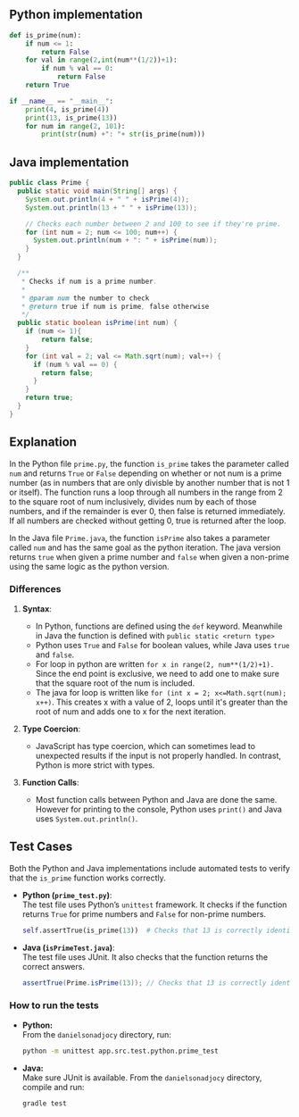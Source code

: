 ## Python implementation

```python
def is_prime(num):
    if num <= 1:
        return False
    for val in range(2,int(num**(1/2))+1):
        if num % val == 0:
            return False
    return True

if __name__ == "__main__":
    print(4, is_prime(4))
    print(13, is_prime(13))
    for num in range(2, 101):
        print(str(num) +": "+ str(is_prime(num)))
```

## Java implementation

```java
public class Prime {
  public static void main(String[] args) {
    System.out.println(4 + " " + isPrime(4));
    System.out.println(13 + " " + isPrime(13));

    // Checks each number between 2 and 100 to see if they're prime.
    for (int num = 2; num <= 100; num++) {
      System.out.println(num + ": " + isPrime(num));
    }
  }

  /**
   * Checks if num is a prime number.
   *
   * @param num the number to check
   * @return true if num is prime, false otherwise
   */
  public static boolean isPrime(int num) {
    if (num <= 1){
        return false;
    }
    for (int val = 2; val <= Math.sqrt(num); val++) {
      if (num % val == 0) {
        return false;
      }
    }
    return true;
  }
}

```

## Explanation
In the Python file `prime.py`, the function `is_prime` takes the parameter called `num` and returns `True` or `False` depending on whether or not num is a prime number (as in numbers that are only divisble by another number that is not 1 or itself). The function runs a loop through all numbers in the range from 2 to the square root of num inclusively, divides num by each of those numbers, and if the remainder is ever 0, then false is returned immediately. If all numbers are checked without getting 0, true is returned after the loop.

In the Java file `Prime.java`, the function `isPrime` also takes a parameter called `num` and has the same goal as the python iteration. The java version returns `true` when given a prime number and `false` when given a non-prime using the same logic as the python version.

### Differences

1. **Syntax**: 
   - In Python, functions are defined using the `def` keyword. Meanwhile in Java the function is defined with `public static <return type>`
   - Python uses `True` and `False` for boolean values, while Java uses `true` and `false`.
   - For loop in python are written `for x in range(2, num**(1/2)+1).` Since the end point is exclusive, we need to add one to make sure that the square root of the num is included.
   - The java for loop is written like `for (int x = 2; x<=Math.sqrt(num); x++)`. This creates x with a value of 2, loops until it's greater than the root of num and adds one to x for the next iteration.

2. **Type Coercion**:
   - JavaScript has type coercion, which can sometimes lead to unexpected results if the input is not properly handled. In contrast, Python is more strict with types.
   
3. **Function Calls**:
   - Most function calls between Python and Java are done the same. However for printing to the console, Python uses `print()` and Java uses `System.out.println()`.

## Test Cases

Both the Python and Java implementations include automated tests to verify that the `is_prime` function works correctly.

- **Python (`prime_test.py`)**:  
  The test file uses Python’s `unittest` framework. It checks if the function returns `True` for prime numbers and `False` for non-prime numbers.  
  ```python
  self.assertTrue(is_prime(13))  # Checks that 13 is correctly identified as a prime number.
  ```

- **Java (`isPrimeTest.java`)**:  
  The test file uses JUnit. It also checks that the function returns the correct answers.
  ```java
  assertTrue(Prime.isPrime(13)); // Checks that 13 is correctly identified as a prime number.
  ```

### How to run the tests

- **Python:**  
  From the `danielsonadjocy` directory, run:  
  ```bash
  python -m unittest app.src.test.python.prime_test
  ```

- **Java:**  
  Make sure JUnit is available. From the `danielsonadjocy` directory, compile and run:  
  ```bash
  gradle test
  ```